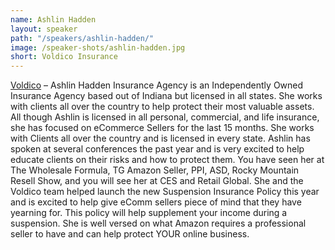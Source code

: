 ```yaml
---
name: Ashlin Hadden
layout: speaker
path: "/speakers/ashlin-hadden/"
image: /speaker-shots/ashlin-hadden.jpg
short: Voldico Insurance
---
```


[Voldico](http://www.voldico.com/) – Ashlin Hadden Insurance Agency is an Independently Owned Insurance Agency based out of Indiana but licensed in all states. She works with clients all over the country to help protect their most valuable assets. All though Ashlin is licensed in all personal, commercial, and life insurance, she has focused on eCommerce Sellers for the last 15 months. She works with Clients all over the country and is licensed in every state. Ashlin has spoken at several conferences the past year and is very excited to help educate clients on their risks and how to protect them. You have seen her at The Wholesale Formula, TG Amazon Seller, PPI, ASD, Rocky Mountain Resell Show, and you will see her at CES and Retail Global. She and the Voldico team helped launch the new Suspension Insurance Policy this year and is excited to help give eComm sellers piece of mind that they have yearning for. This policy will help supplement your income during a suspension. She is well versed on what Amazon requires a professional seller to have and can help protect YOUR online business.
